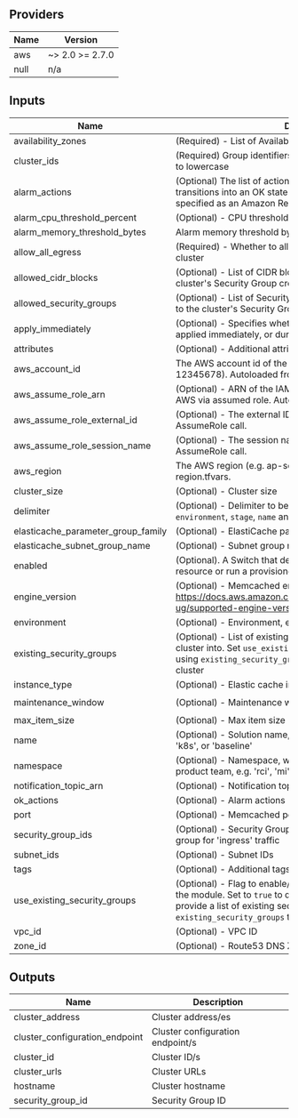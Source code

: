 ## Providers

| Name | Version |
|------|---------|
| aws | ~> 2.0 >= 2.7.0 |
| null | n/a |

## Inputs

| Name | Description | Type | Default | Required |
|------|-------------|------|---------|:-----:|
| availability\_zones | (Required) - List of Availability Zones for the cluster | `list(string)` | n/a | yes |
| cluster\_ids | (Required) Group identifiers. ElastiCache converts these names to lowercase | `list(string)` | n/a | yes |
| alarm\_actions | (Optional) The list of actions to execute when this alarm transitions into an OK state from any other state. Each action is specified as an Amazon Resource Name (ARN). | `list(string)` | `[]` | no |
| alarm\_cpu\_threshold\_percent | (Optional) - CPU threshold alarm level | `number` | `75` | no |
| alarm\_memory\_threshold\_bytes | Alarm memory threshold bytes | `number` | `10000000` | no |
| allow\_all\_egress | (Required) - Whether to allow egress to (0.0.0.0/0) from the cluster | `bool` | `true` | no |
| allowed\_cidr\_blocks | (Optional) - List of CIDR blocks that are allowed ingress to the cluster's Security Group created in the module | `list(string)` | `[]` | no |
| allowed\_security\_groups | (Optional) - List of Security Group IDs that are allowed ingress to the cluster's Security Group created in the module | `list(string)` | `[]` | no |
| apply\_immediately | (Optional) - Specifies whether any database modifications are applied immediately, or during the next maintenance window | `bool` | `true` | no |
| attributes | (Optional) - Additional attributes (e.g. `1`) | `list(string)` | `[]` | no |
| aws\_account\_id | The AWS account id of the provider being deployed to (e.g. 12345678). Autoloaded from account.tfvars | `string` | `""` | no |
| aws\_assume\_role\_arn | (Optional) - ARN of the IAM role when optionally connecting to AWS via assumed role. Autoloaded from account.tfvars. | `string` | `""` | no |
| aws\_assume\_role\_external\_id | (Optional) - The external ID to use when making the AssumeRole call. | `string` | `""` | no |
| aws\_assume\_role\_session\_name | (Optional) - The session name to use when making the AssumeRole call. | `string` | `""` | no |
| aws\_region | The AWS region (e.g. ap-southeast-2). Autoloaded from region.tfvars. | `string` | `""` | no |
| cluster\_size | (Optional) - Cluster size | `number` | `1` | no |
| delimiter | (Optional) - Delimiter to be used between `namespace`, `environment`, `stage`, `name` and `attributes` | `string` | `"-"` | no |
| elasticache\_parameter\_group\_family | (Optional) - ElastiCache parameter group family | `string` | `"memcached1.5"` | no |
| elasticache\_subnet\_group\_name | (Optional) - Subnet group name for the ElastiCache instance | `string` | `""` | no |
| enabled | (Optional). A Switch that decides whether to create a terraform resource or run a provisioner. Default is true | `bool` | `true` | no |
| engine\_version | (Optional) - Memcached engine version. For more info, see https://docs.aws.amazon.com/AmazonElastiCache/latest/mem-ug/supported-engine-versions.html | `string` | `"1.5.16"` | no |
| environment | (Optional) - Environment, e.g. 'dev', 'qa', 'staging', 'prod' | `string` | `""` | no |
| existing\_security\_groups | (Optional) - List of existing Security Group IDs to place the cluster into. Set `use_existing_security_groups` to `true` to enable using `existing_security_groups` as Security Groups for the cluster | `list(string)` | `[]` | no |
| instance\_type | (Optional) - Elastic cache instance type | `string` | `"cache.t2.micro"` | no |
| maintenance\_window | (Optional) - Maintenance window | `string` | `"wed:03:00-wed:04:00"` | no |
| max\_item\_size | (Optional) - Max item size | `number` | `10485760` | no |
| name | (Optional) - Solution name, e.g. 'vault', 'consul', 'keycloak', 'k8s', or 'baseline' | `string` | `""` | no |
| namespace | (Optional) - Namespace, which could be your abbreviated product team, e.g. 'rci', 'mi', 'hp', or 'core' | `string` | `""` | no |
| notification\_topic\_arn | (Optional) - Notification topic arn | `string` | `""` | no |
| ok\_actions | (Optional) - Alarm actions | `list(string)` | `[]` | no |
| port | (Optional) - Memcached port | `number` | `11211` | no |
| security\_group\_ids | (Optional) - Security Group IDs to pass to the module security group for 'ingress' traffic | `list(string)` | `[]` | no |
| subnet\_ids | (Optional) - Subnet IDs | `list(string)` | `[]` | no |
| tags | (Optional) - Additional tags | `map(string)` | `{}` | no |
| use\_existing\_security\_groups | (Optional) - Flag to enable/disable creation of Security Group in the module. Set to `true` to disable Security Group creation and provide a list of existing security Group IDs in `existing_security_groups` to place the cluster into | `bool` | `false` | no |
| vpc\_id | (Optional) - VPC ID | `string` | `""` | no |
| zone\_id | (Optional) - Route53 DNS Zone ID | `string` | `""` | no |

## Outputs

| Name | Description |
|------|-------------|
| cluster\_address | Cluster address/es |
| cluster\_configuration\_endpoint | Cluster configuration endpoint/s |
| cluster\_id | Cluster ID/s |
| cluster\_urls | Cluster URLs |
| hostname | Cluster hostname |
| security\_group\_id | Security Group ID |

